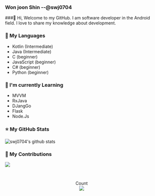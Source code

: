 ### Won joon Shin --@swj0704
###👋
Hi, Welcome to my GitHub. I am software developer in the Android field. I love to share my knowledge about development.


### 📑 My Languages

  - Kotlin (Intermediate)
  - Java (Intermediate)
  - C (beginner)
  - JavaScript (beginner)
  - C# (beginner)
  - Python (beginner)
  
### 📕 I'm currently Learning

  - MVVM
  - RxJava
  - DJangGo
  - Flask
  - Node.Js
### ⭐ My GitHub Stats
  

![swj0704's github stats](https://github-readme-stats.vercel.app/api?username=swj0704&show_icons=true)

### 🌱 My Contributions

![](https://ghchart.rshah.org/swj0704)

</br>

<p align="center"> 
  Count<br>
  <img src="https://profile-counter.glitch.me/swj0704/count.svg" />
</p>

